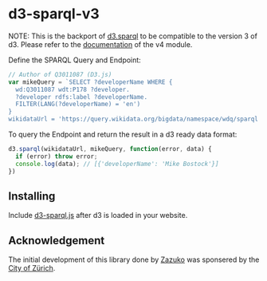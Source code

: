 # d3-sparql-v3

NOTE: This is the backport of [d3.sparql](https://github.com/zazuko/d3-sparql/) to be compatible to the version 3 of d3. Please refer to the [documentation](https://github.com/zazuko/d3-sparql/blob/master/README.md#api-reference) of the v4 module.

Define the SPARQL Query and Endpoint:
```js
// Author of Q3011087 (D3.js)
var mikeQuery = `SELECT ?developerName WHERE {
  wd:Q3011087 wdt:P178 ?developer.
  ?developer rdfs:label ?developerName.
  FILTER(LANG(?developerName) = 'en')
}
wikidataUrl = 'https://query.wikidata.org/bigdata/namespace/wdq/sparql'
```

To query the Endpoint and return the result in a d3 ready data format:
```js
d3.sparql(wikidataUrl, mikeQuery, function(error, data) {
  if (error) throw error;
  console.log(data); // [{'developerName': 'Mike Bostock'}]
})
```

## Installing

Include [d3-sparql.js](https://github.com/zazuko/d3-sparql/blob/v3/d3-sparql.js) after d3 is loaded in your website.

## Acknowledgement
The initial development of this library done by [Zazuko](http://www.zazuko.com) was sponsered by the [City of Zürich](https://www.stadt-zuerich.ch/).
